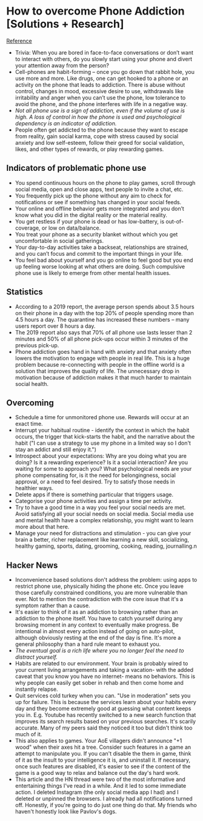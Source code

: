 # How to overcome Phone Addiction [Solutions + Research]
[Reference](https://cognitiontoday.com/phone-addiction-coping-solutions-research-statistics/)

- Trivia: When you are bored in face-to-face conversations or don’t want to interact with others, do you slowly start using your phone and divert your attention away from the person?
- Cell-phones are habit-forming – once you go down that rabbit hole, you use more and more. Like drugs, one can get hooked to a phone or an activity on the phone that leads to addiction. There is abuse without control, changes in mood, excessive desire to use, withdrawals like irritability and anger when you can’t use the phone, low tolerance to avoid the phone, and the phone interferes with life in a negative way.
- *Not all phone use is a sign of addiction, even if the volume of use is high. A loss of control in how the phone is used and psychological dependency is an indicator of addiction.*
- People often get addicted to the phone because they want to escape from reality, gain social karma, cope with stress caused by social anxiety and low self-esteem, follow their greed for social validation, likes, and other types of rewards, or play rewarding games.

## Indicators of problematic phone use

- You spend continuous hours on the phone to play games, scroll through social media, open and close apps, text people to invite a chat, etc.
- You frequently pick up the phone without any aim to check for notifications or see if something has changed in your social feeds.
- Your online and offline behavior gets more integrated and you don’t know what you did in the digital reality or the material reality.
- You get restless if your phone is dead or has low-battery, is out-of-coverage, or low on data/balance.
- You treat your phone as a security blanket without which you get uncomfortable in social gatherings.
- Your day-to-day activities take a backseat, relationships are strained, and you can’t focus and commit to the important things in your life.
- You feel bad about yourself and you go online to feel good but you end up feeling worse looking at what others are doing. Such compulsive phone use is likely to emerge from other mental health issues.

## Statistics

- According to a 2019 report, the average person spends about 3.5 hours on their phone in a day with the top 20% of people spending more than 4.5 hours a day. The quarantine has increased these numbers – many users report over 8 hours a day.
- The 2019 report also says that 70% of all phone use lasts lesser than 2 minutes and 50% of all phone pick-ups occur within 3 minutes of the previous pick-up.
- Phone addiction goes hand in hand with anxiety and that anxiety often lowers the motivation to engage with people in real life. This is a huge problem because re-connecting with people in the offline world is a solution that improves the quality of life. The unnecessary drop in motivation because of addiction makes it that much harder to maintain social health.

## Overcoming

- Schedule a time for unmonitored phone use. Rewards will occur at an exact time.
- Interrupt your habitual routine - identify the context in which the habit occurs, the trigger that kick-starts the habit, and the narrative about the habit ("I can use a strategy to use my phone in a limited way so I don't stay an addict and still enjoy it.")
- Introspect about your expectations: Why are you doing what you are doing? Is it a rewarding experience? Is it a social interaction? Are you waiting for some to approach you? What psychological needs are your phone compensating for, is it the need for belongingness, social approval, or a need to feel desired. Try to satisfy those needs in healthier ways.
- Delete apps if there is something particular that triggers usage.
- Categorise your phone activities and assign a time per activity.
- Try to have a good time in a way you feel your social needs are met. Avoid satisfying all your social needs on social media. Social media use and mental health have a complex relationship, you might want to learn more about that here.
- Manage your need for distractions and stimulation - you can give your brain a better, richer replacement like learning a new skill, socializing, healthy gaming, sports, dating, grooming, cooking, reading, journalling.n

## Hacker News

- Inconvenience based solutions don't address the problem: using apps to restrict phone use, physically hiding the phone etc. Once you leave those carefully constrained conditions, you are more vulnerable than ever. Not to mention the contradiction with the core issue that it's a symptom rather than a cause.
- It's easier to think of it as an addiction to browsing rather than an addiction to the phone itself. You have to catch yourself during any browsing moment in any context to eventually make progress. Be intentional in almost every action instead of going on auto-pilot, although obviously resting at the end of the day is fine. It's more a general philosophy than a hard rule meant to exhaust you.
- *The eventual goal is a rich life where you no longer feel the need to distract yourself.*
- Habits are related to our environment. Your brain is probably wired to your current living arrangements and taking a vacation- with the added caveat that you know you have no internet- means no behaviors. This is why people can easily get sober in rehab and then come home and instantly relapse.
- Quit services cold turkey when you can. "Use in moderation" sets you up for failure. This is because the services learn about your habits every day and they become extremely good at guessing what content keeps you in. E.g. Youtube has recently switched to a new search function that improves its search results based on your previous searches. It's scarily accurate. Many of my peers said they noticed it too but didn't think too much of it.
- This also applies to games. Your AoE villagers didn't announce "+1 wood" when their axes hit a tree. Consider such features in a game an attempt to manipulate you. If you can't disable the them in game, think of it as the insult to your intelligence it is, and uninstall it. If necessary, once such features are disabled, it's easier to see if the content of the game is a good way to relax and balance out the day's hard work.
- This article and the HN thread were two of the most informative and entertaining things I've read in a while. And it led to some immediate action. I deleted Instagram (the only social media app I had) and I deleted or unpinned the browsers. I already had all notifications turned off. Honestly, if you're going to do just one thing do that. My friends who haven't honestly look like Pavlov's dogs.

